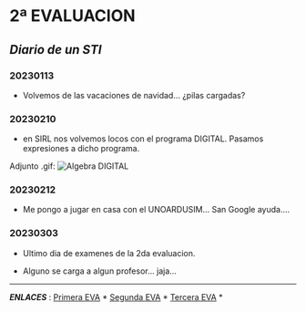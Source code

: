 # 2ª EVALUACION

## _Diario de un STI_



### 20230113

- Volvemos de las vacaciones de navidad... ¿pilas cargadas?


### 20230210

- en SIRL nos volvemos locos con el programa DIGITAL.
Pasamos expresiones a dicho programa.

Adjunto .gif:
<image src="/2_Evaluación/IMAGES/B. Teoremas y Leyes - TRANSPOSICION.gif" alt="Algebra DIGITAL">


### 20230212

- Me pongo a jugar en casa con el UNOARDUSIM... San Google ayuda....


### 20230303

- Ultimo dia de examenes de la 2da evaluacion.

- Alguno se carga a algun profesor... jaja...

----------------------------------------------------------------
***ENLACES*** :
[Primera EVA](/1_Evaluación/1_Evaluación.md) * 
[Segunda EVA](/2_Evaluación/2_Evaluación.md) * 
[Tercera EVA](/3_Evaluación/3_Evaluación.md) * 